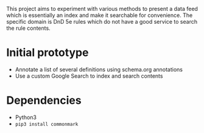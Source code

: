 This project aims to experiment with various methods to present a data feed which is essentially an index and make it searchable for convenience. The specific domain is DnD 5e rules which do not have a good service to search the rule contents.

# Initial prototype

* Annotate a list of several definitions using schema.org annotations
* Use a custom Google Search to index and search contents

# Dependencies

* Python3
* `pip3 install commonmark`
